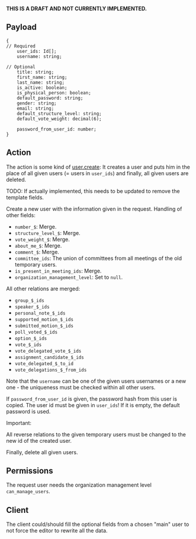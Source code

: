 **THIS IS A DRAFT AND NOT CURRENTLY IMPLEMENTED.**

## Payload
```
{
// Required
    user_ids: Id[];
    username: string;

// Optional
    title: string;
    first_name: string;
    last_name: string;
    is_active: boolean;
    is_physical_person: boolean;
    default_password: string;
    gender: string;
    email: string;
    default_structure_level: string;
    default_vote_weight: decimal(6);

    password_from_user_id: number;
}
```

## Action
The action is some kind of [user.create](user.create.md): It creates a user and puts him in the place of all given
users (= users in `user_ids`) and finally, all given users are deleted.

TODO: If actually implemented, this needs to be updated to remove the template fields.

Create a new user with the information given in the request. Handling of other fields:
- `number_$`: Merge.
- `structure_level_$`: Merge.
- `vote_weight_$`: Merge.
- `about_me_$`: Merge.
- `comment_$`: Merge.
- `committee_ids`: The union of committees from all meetings of the old temporary users.
- `is_present_in_meeting_ids`: Merge.
- `organization_management_level`: Set to `null`.

All other relations are merged:
- `group_$_ids`
- `speaker_$_ids`
- `personal_note_$_ids`
- `supported_motion_$_ids`
- `submitted_motion_$_ids`
- `poll_voted_$_ids`
- `option_$_ids`
- `vote_$_ids`
- `vote_delegated_vote_$_ids`
- `assignment_candidate_$_ids`
- `vote_delegated_$_to_id`
- `vote_delegations_$_from_ids`

Note that the `username` can be one of the given users usernames or a new one - the uniqueness must be checked within all other users.

If `password_from_user_id` is given, the password hash from this user is copied. The user id must be given in `user_ids`! If it is empty, the default password is used. 

Important:

All reverse relations to the given temporary users must be changed to the new id of the created user.

Finally, delete all given users.

## Permissions
The request user needs the organization management level `can_manage_users`.

## Client

The client could/should fill the optional fields from a chosen "main" user to not force the editor to rewrite all the data.